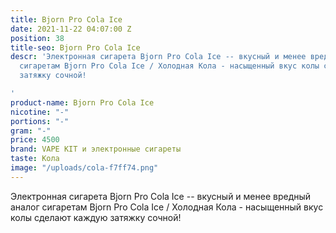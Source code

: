 ```yaml
---
title: Bjorn Pro Cola Ice
date: 2021-11-22 04:07:00 Z
position: 38
title-seo: Bjorn Pro Cola Ice
descr: 'Электронная сигарета Bjorn Pro Cola Ice -- вкусный и менее вредный аналог
  сигаретам Bjorn Pro Cola Ice / Холодная Кола - насыщенный вкус колы сделают каждую
  затяжку сочной!

'
product-name: Bjorn Pro Cola Ice
nicotine: "-"
portions: "-"
gram: "-"
price: 4500
brand: VAPE KIT и электронные сигареты
taste: Кола
image: "/uploads/cola-f7ff74.png"
---
```


Электронная сигарета Bjorn Pro Cola Ice -- вкусный и менее вредный аналог сигаретам Bjorn Pro Cola Ice / Холодная Кола - насыщенный вкус колы сделают каждую затяжку сочной!

